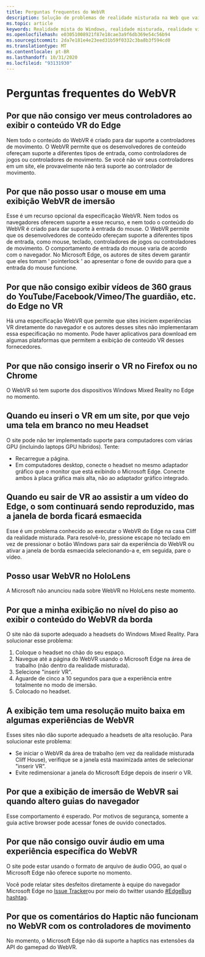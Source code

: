 ```yaml
---
title: Perguntas frequentes do WebVR
description: Solução de problemas de realidade misturada na Web que vai além da nossa documentação de suporte padrão do consumidor.
ms.topic: article
keywords: Realidade mista do Windows, realidade misturada, realidade virtual, VR, Sr, solução de problemas, erros, ajuda, suporte, WebVR
ms.openlocfilehash: e03051008921f87e18cae3a9f6db369e54c56b94
ms.sourcegitcommit: 2da7e181e4e23eed31b59f0332c3ba8b3f594cd0
ms.translationtype: MT
ms.contentlocale: pt-BR
ms.lasthandoff: 10/31/2020
ms.locfileid: "93131930"
---
```

# <a name="webvr-faqs"></a>Perguntas frequentes do WebVR

## <a name="why-cant-i-see-my-controllers-when-viewing-vr-content-from-edge"></a>Por que não consigo ver meus controladores ao exibir o conteúdo VR do Edge

Nem todo o conteúdo do WebVR é criado para dar suporte a controladores de movimento. O WebVR permite que os desenvolvedores de conteúdo ofereçam suporte a diferentes tipos de entrada, como controladores de jogos ou controladores de movimento. Se você não vir seus controladores em um site, ele provavelmente não terá suporte ao controlador de movimento.

## <a name="why-cant-i-use-the-mouse-in-an-immersive-webvr-view"></a>Por que não posso usar o mouse em uma exibição WebVR de imersão

Esse é um recurso opcional da especificação WebVR. Nem todos os navegadores oferecem suporte a esse recurso, e nem todo o conteúdo do WebVR é criado para dar suporte à entrada do mouse. O WebVR permite que os desenvolvedores de conteúdo ofereçam suporte a diferentes tipos de entrada, como mouse, teclado, controladores de jogos ou controladores de movimento. O comportamento de entrada do mouse varia de acordo com o navegador. No Microsoft Edge, os autores de sites devem garantir que eles tomam ' pointerlock ' ao apresentar o fone de ouvido para que a entrada do mouse funcione.

## <a name="why-cant-i-view-360-degree-videos-from-youtubefacebookvimeothe-guardian-etc-from-edge-in-vr"></a>Por que não consigo exibir vídeos de 360 graus do YouTube/Facebook/Vimeo/The guardião, etc. do Edge no VR

Há uma especificação WebVR que permite que sites iniciem experiências VR diretamente do navegador e os autores desses sites não implementaram essa especificação no momento. Pode haver aplicativos para download em algumas plataformas que permitem a exibição de conteúdo VR desses fornecedores.

## <a name="why-cant-i-enter-vr-from-firefox-or-chrome"></a>Por que não consigo inserir o VR no Firefox ou no Chrome

O WebVR só tem suporte dos dispositivos Windows Mixed Reality no Edge no momento.

## <a name="when-i-enter-vr-from-a-website-why-do-i-see-a-blank-screen-in-my-headset"></a>Quando eu inseri o VR em um site, por que vejo uma tela em branco no meu Headset

O site pode não ter implementado suporte para computadores com várias GPU (incluindo laptops GPU híbridos). Tente:

* Recarregue a página.
* Em computadores desktop, conecte o headset no mesmo adaptador gráfico que o monitor que está exibindo o Microsoft Edge. Conecte ambos à placa gráfica mais alta, não ao adaptador gráfico integrado.

## <a name="when-i-exit-vr-when-watching-a-video-from-edge-the-sound-continues-playing-but-the-edge-window-is-grayed-out"></a>Quando eu sair de VR ao assistir a um vídeo do Edge, o som continuará sendo reproduzido, mas a janela de borda ficará esmaecida

Esse é um problema conhecido ao executar o WebVR do Edge na casa Cliff da realidade misturada. Para resolvê-lo, pressione escape no teclado em vez de pressionar o botão Windows para sair da experiência do WebVR ou ativar a janela de borda esmaecida selecionando-a e, em seguida, pare o vídeo.

## <a name="can-i-use-webvr-on-the-hololens"></a>Posso usar WebVR no HoloLens

A Microsoft não anunciou nada sobre WebVR no HoloLens neste momento.

## <a name="why-is-my-view-at-floor-level-when-viewing-webvr-content-from-edge"></a>Por que a minha exibição no nível do piso ao exibir o conteúdo do WebVR da borda

O site não dá suporte adequado a headsets do Windows Mixed Reality. Para solucionar esse problema:

1. Coloque o headset no chão do seu espaço.
2. Navegue até a página do WebVR usando o Microsoft Edge na área de trabalho (não dentro da realidade misturada).
3. Selecione "inserir VR".
4. Aguarde de cinco a 10 segundos para que a experiência entre totalmente no modo de imersão.
5. Colocado no headset.

## <a name="the-display-is-very-low-resolution-in-some-webvr-experiences"></a>A exibição tem uma resolução muito baixa em algumas experiências de WebVR

Esses sites não dão suporte adequado a headsets de alta resolução. Para solucionar este problema:

* Se iniciar o WebVR da área de trabalho (em vez da realidade misturada Cliff House), verifique se a janela está maximizada antes de selecionar "inserir VR".
* Evite redimensionar a janela do Microsoft Edge depois de inserir o VR.

## <a name="why-does-the-webvr-immersive-view-exit-when-i-change-browser-tabs"></a>Por que a exibição de imersão de WebVR sai quando altero guias do navegador

Esse comportamento é esperado. Por motivos de segurança, somente a guia active browser pode acessar fones de ouvido conectados.

## <a name="why-cant-i-hear-audio-on-a-particular-webvr-experience"></a>Por que não consigo ouvir áudio em uma experiência específica do WebVR

O site pode estar usando o formato de arquivo de áudio OGG, ao qual o Microsoft Edge não oferece suporte no momento.

Você pode relatar sites desfeitos diretamente à equipe do navegador Microsoft Edge no [Issue Tracker](https://developer.microsoft.com/microsoft-edge/platform/issues/)ou por meio do twitter usando [#EdgeBug hashtag](https://blogs.windows.com/msedgedev/2016/08/11/edgebug-twitter/).

## <a name="why-does-haptic-feedback-not-work-in-webvr-with-motion-controllers"></a>Por que os comentários do Haptic não funcionam no WebVR com os controladores de movimento

No momento, o Microsoft Edge não dá suporte a haptics nas extensões da API do gamepad do WebVR.